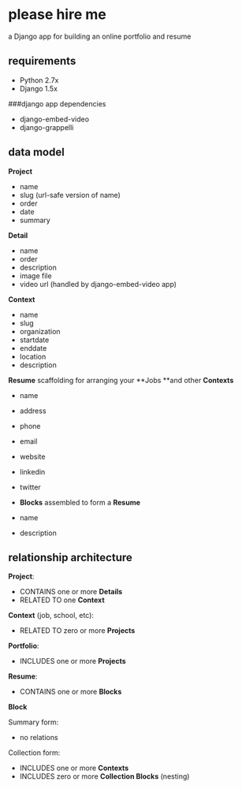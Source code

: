 # please hire me
a Django app for building an online portfolio and resume

## requirements
*	Python 2.7x
*	Django 1.5x

###django app dependencies
* django-embed-video
* django-grappelli

## data model

**Project**

*	name
*	slug (url-safe version of name)
*	order
*	date
*	summary

**Detail**

* name
* order
* description
* image file
* video url (handled by django-embed-video app)
	

**Context**

* name
* slug
* organization
* startdate
* enddate
* location
* description

**Resume**
scaffolding for arranging your **Jobs **and other **Contexts**

* name
* address
* phone
* email
* website
* linkedin
* twitter


* **Blocks**
assembled to form a **Resume**

* name
* description

		
		
## relationship architecture

**Project**:

* CONTAINS one or more **Details**
* RELATED TO one **Context**

**Context** (job, school, etc):

* RELATED TO zero or more **Projects**

**Portfolio**:

* INCLUDES one or more **Projects**

**Resume**:

* CONTAINS one or more **Blocks**

**Block** 

Summary form:

* no relations

Collection form:

* INCLUDES one or more **Contexts**
* INCLUDES zero or more **Collection Blocks** (nesting)